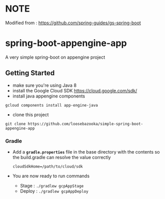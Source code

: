 # NOTE 
Modified from : https://github.com/spring-guides/gs-spring-boot

# spring-boot-appengine-app
A very simple spring-boot on appengine project

## Getting Started
- make sure you're using Java 8
- install the Google Cloud SDK https://cloud.google.com/sdk/
- install java appengine components
```
gcloud components install app-engine-java
```
- clone this project
```
git clone https://github.com/loosebazooka/simple-spring-boot-appengine-app
```

### Gradle
- Add a **`gradle.properties`** file in the base directory with the contents so the build.gradle can resolve the value correctly
    
    ``` 
    cloudSdkHome=/path/to/cloud/sdk
    ```
- You are now ready to run commands
  - Stage : `./gradlew gcpAppStage`
  - Deploy : `./gradlew gcpAppDeploy`
  

